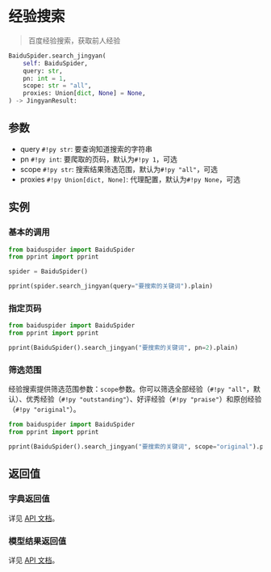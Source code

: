 # 经验搜索

> 百度经验搜索，获取前人经验

```python
BaiduSpider.search_jingyan(
    self: BaiduSpider,
    query: str,
    pn: int = 1,
    scope: str = "all",
    proxies: Union[dict, None] = None,
) -> JingyanResult:
```

## 参数

- query `#!py str`: 要查询知道搜索的字符串
- pn `#!py int`: 要爬取的页码，默认为`#!py 1`，可选
- scope `#!py str`: 搜索结果筛选范围，默认为`#!py "all"`，可选
- proxies `#!py Union[dict, None]`: 代理配置，默认为`#!py None`，可选

## 实例

### 基本的调用

```python hl_lines="6"
from baiduspider import BaiduSpider
from pprint import pprint

spider = BaiduSpider()

pprint(spider.search_jingyan(query="要搜索的关键词").plain)
```

### 指定页码

```python hl_lines="4"
from baiduspider import BaiduSpider
from pprint import pprint

pprint(BaiduSpider().search_jingyan("要搜索的关键词", pn=2).plain)
```

### 筛选范围

经验搜索提供筛选范围参数：`scope`参数。你可以筛选全部经验（`#!py "all"`，默认）、优秀经验（`#!py "outstanding"`）、好评经验（`#!py "praise"`）和原创经验（`#!py "original"`）。

```python hl_lines="4"
from baiduspider import BaiduSpider
from pprint import pprint

pprint(BaiduSpider().search_jingyan("要搜索的关键词", scope="original").plain)  # 仅显示原创经验
```

## 返回值

### 字典返回值

详见 [API 文档](/api/baiduspider/__init__.html#baiduspider.__init__.BaiduSpider.search_jingyan)。

### 模型结果返回值

详见 [API 文档](/api/baiduspider/models/jingyan.html)。

